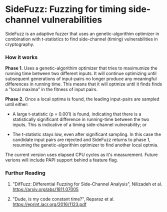 # SideFuzz: Fuzzing for timing side-channel vulnerabilities

SideFuzz is an adaptive fuzzer that uses an genetic-algorithim optimizer in combination with t-statistics to find side-channel (timing) vulnerabilities in cryptography.

### How it works

**Phase 1.** Uses a genetic-algorithim optimizer that tries to maximumize the running time between two different inputs. It will continue optimizing until subsequent generations of input-pairs no longer produce any meaningful differences in running time. This means that it will optmize until it finds finds a "local maxima" in the fitness of input pairs.

**Phase 2.** Once a local optima is found, the leading input-pairs are sampled until either:

- A large t-statistic (p = 0.001) is found, indicating that there is a statistically significant difference in running-time between the two inputs. This is indicative of a timing side-channel vulnerability; or

- The t-statistic stays low, even after significant sampling. In this case the candidate input pairs are rejected and SideFuzz returns to phase 1, resuming the genetic-algorithim optimizer to find another local optmia.

The current version uses elapsed CPU cycles as it's measurement. Future verions will include PAPI support behind a feature flag.

### Furthur Reading

1. "DifFuzz: Differential Fuzzing for Side-Channel Analysis", Nilizadeh et al.
   https://arxiv.org/abs/1811.07005

2. "Dude, is my code constant time?", Reparaz et al. https://eprint.iacr.org/2016/1123.pdf
